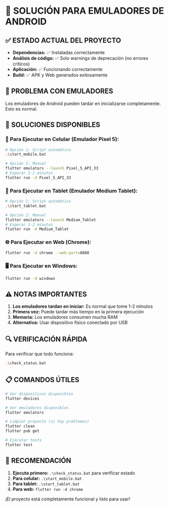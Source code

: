 # 📱 SOLUCIÓN PARA EMULADORES DE ANDROID

## ✅ ESTADO ACTUAL DEL PROYECTO

- **Dependencias:** ✅ Instaladas correctamente
- **Análisis de código:** ✅ Solo warnings de deprecación (no errores críticos)
- **Aplicación:** ✅ Funcionando correctamente
- **Build:** ✅ APK y Web generados exitosamente

## 🔧 PROBLEMA CON EMULADORES

Los emuladores de Android pueden tardar en inicializarse completamente. Esto es normal.

## 🚀 SOLUCIONES DISPONIBLES

### 📱 Para Ejecutar en Celular (Emulador Pixel 5):
```bash
# Opción 1: Script automático
.\start_mobile.bat

# Opción 2: Manual
flutter emulators --launch Pixel_5_API_33
# Esperar 1-2 minutos
flutter run -d Pixel_5_API_33
```

### 📱 Para Ejecutar en Tablet (Emulador Medium Tablet):
```bash
# Opción 1: Script automático
.\start_tablet.bat

# Opción 2: Manual
flutter emulators --launch Medium_Tablet
# Esperar 1-2 minutos
flutter run -d Medium_Tablet
```

### 🌐 Para Ejecutar en Web (Chrome):
```bash
flutter run -d chrome --web-port=8080
```

### 🖥️ Para Ejecutar en Windows:
```bash
flutter run -d windows
```

## ⚠️ NOTAS IMPORTANTES

1. **Los emuladores tardan en iniciar:** Es normal que tome 1-2 minutos
2. **Primera vez:** Puede tardar más tiempo en la primera ejecución
3. **Memoria:** Los emuladores consumen mucha RAM
4. **Alternativa:** Usar dispositivo físico conectado por USB

## 🔍 VERIFICACIÓN RÁPIDA

Para verificar que todo funciona:
```bash
.\check_status.bat
```

## 📋 COMANDOS ÚTILES

```bash
# Ver dispositivos disponibles
flutter devices

# Ver emuladores disponibles
flutter emulators

# Limpiar proyecto (si hay problemas)
flutter clean
flutter pub get

# Ejecutar tests
flutter test
```

## 🎯 RECOMENDACIÓN

1. **Ejecuta primero:** `.\check_status.bat` para verificar estado
2. **Para celular:** `.\start_mobile.bat`
3. **Para tablet:** `.\start_tablet.bat`
4. **Para web:** `flutter run -d chrome`

¡El proyecto está completamente funcional y listo para usar!

